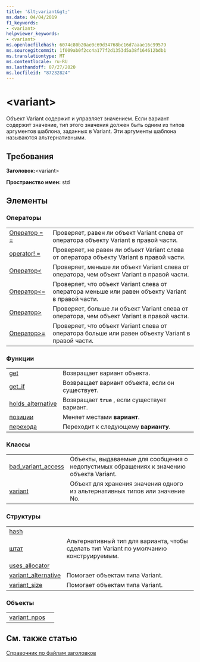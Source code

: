 ```yaml
---
title: '&lt;variant&gt;'
ms.date: 04/04/2019
f1_keywords:
- <variant>
helpviewer_keywords:
- <variant>
ms.openlocfilehash: 6074c80b20ae0c69d34768bc16d7aaae16c99579
ms.sourcegitcommit: 1f009ab0f2cc4a177f2d1353d5a38f164612bdb1
ms.translationtype: MT
ms.contentlocale: ru-RU
ms.lasthandoff: 07/27/2020
ms.locfileid: "87232824"
---
```

# <a name="ltvariantgt"></a>&lt;variant&gt;

Объект Variant содержит и управляет значением. Если вариант содержит значение, тип этого значения должен быть одним из типов аргументов шаблона, заданных в Variant. Эти аргументы шаблона называются альтернативными.

## <a name="requirements"></a>Требования

**Заголовок:**\<variant>

**Пространство имен:** std

## <a name="members"></a>Элементы

### <a name="operators"></a>Операторы

|||
|-|-|
|[Оператор = =](../standard-library/forward-list-operators.md#op_eq_eq)|Проверяет, равен ли объект Variant слева от оператора объекту Variant в правой части.|
|[operator! =](../standard-library/forward-list-operators.md#op_neq)|Проверяет, не равен ли объект Variant слева от оператора объекту Variant в правой части.|
|[Оператор<](../standard-library/forward-list-operators.md#op_lt)|Проверяет, меньше ли объект Variant слева от оператора, чем объект Variant в правой части.|
|[Оператор<=](../standard-library/forward-list-operators.md#op_lt_eq)|Проверяет, что объект Variant слева от оператора меньше или равен объекту Variant в правой части.|
|[Оператор>](../standard-library/forward-list-operators.md#op_gt)|Проверяет, больше ли объект Variant слева от оператора, чем объект Variant в правой части.|
|[Оператор>=](../standard-library/forward-list-operators.md#op_lt_eq)|Проверяет, что объект Variant слева от оператора больше или равен объекту Variant в правой части.|

### <a name="functions"></a>Функции

|||
|-|-|
|[get](../standard-library/variant-functions.md#get)|Возвращает вариант объекта.|
|[get_if](../standard-library/variant-functions.md#get_if)|Возвращает вариант объекта, если он существует.|
|[holds_alternative](../standard-library/variant-functions.md#holds_alternative)|Возвращает **`true`** , если существует вариант.|
|[позиции](../standard-library/variant-functions.md#swap)|Меняет местами **вариант**.|
|[перехода](../standard-library/variant-functions.md#visit)|Переходит к следующему **варианту**.|

### <a name="classes"></a>Классы

|||
|-|-|
|[bad_variant_access](../standard-library/bad-variant-access-class.md)|Объекты, выдаваемые для сообщения о недопустимых обращениях к значению объекта Variant.|
|[variant](../standard-library/variant.md)|Объект для хранения значения одного из альтернативных типов или значение No.|

### <a name="structs"></a>Структуры

|||
|-|-|
|[hash](../standard-library/hash-structure.md)||
|[штат](../standard-library/monostate-structure.md)|Альтернативный тип для варианта, чтобы сделать тип Variant по умолчанию конструируемым.|
|[uses_allocator](../standard-library/uses-allocator-structure.md)||
|[variant_alternative](../standard-library/variant-alternative-structure.md)|Помогает объектам типа Variant.|
|[variant_size](../standard-library/variant-size-structure.md)|Помогает объектам типа Variant.|

### <a name="objects"></a>Объекты

|||
|-|-|
|[variant_npos](../standard-library/variant-functions.md#variant_npos)||

## <a name="see-also"></a>См. также статью

[Справочник по файлам заголовков](../standard-library/cpp-standard-library-header-files.md)

